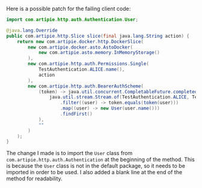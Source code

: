 Here is a possible patch for the failing client code:
```java
import com.artipie.http.auth.Authentication.User;

@java.lang.Override
public com.artipie.http.Slice slice(final java.lang.String action) {
    return new com.artipie.docker.http.DockerSlice(
        new com.artipie.docker.asto.AstoDocker(
            new com.artipie.asto.memory.InMemoryStorage()
        ),
        new com.artipie.http.auth.Permissions.Single(
            TestAuthentication.ALICE.name(),
            action
        ),
        new com.artipie.http.auth.BearerAuthScheme(
            (token) -> java.util.concurrent.CompletableFuture.completedFuture(
                java.util.stream.Stream.of(TestAuthentication.ALICE, TestAuthentication.BOB)
                    .filter((user) -> token.equals(token(user)))
                    .map((user) -> new User(user.name()))
                    .findFirst()
            ),
            ""
        )
    );
}
```
The change I made is to import the `User` class from `com.artipie.http.auth.Authentication` at the beginning of the method. This is because the `User` class is not in the default package, so it needs to be imported in order to be used. I also added a blank line at the end of the method for readability.